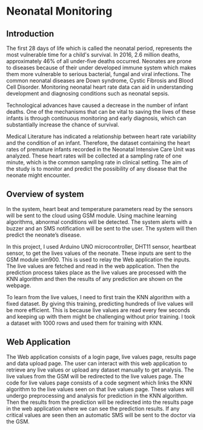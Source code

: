 # Neonatal Monitoring

## Introduction
The first 28 days of life which is called the neonatal period, represents the most vulnerable time for a child's survival. In 2016, 2.6 million deaths, approximately 46% of all under-five deaths occurred. Neonates are prone to diseases because of their under developed immune system which makes them more vulnerable to serious bacterial, fungal and viral infections. The common neonatal diseases are Down syndrome, Cystic Fibrosis and Blood Cell Disorder. Monitoring neonatal heart rate data can aid in understanding development and diagnosing conditions such as neonatal sepsis.

Technological advances have caused a decrease in the number of infant deaths. One of the mechanisms that can be vital to saving the lives of these infants is through continuous monitoring and early diagnosis, which can substantially increase the chance of survival.

Medical Literature has indicated a relationship between heart rate variability and the condition of an infant. Therefore, the dataset containing the heart rates of premature infants recorded in the Neonatal Intensive Care Unit was analyzed. These heart rates will be collected at a sampling rate of one minute, which is the common sampling rate in clinical setting. The aim of the study is to monitor and predict the possibility of any disease that the neonate might encounter.

## Overview of system
In the system, heart beat and temperature parameters read by the sensors will be sent to the cloud using GSM module. Using machine learning algorithms, abnormal conditions will be detected. The system alerts with a buzzer and an SMS notification will be sent to the user. The system will then predict the neonate’s disease.

In this project, I used Arduino UNO microcontroller, DHT11 sensor, heartbeat sensor, to get the lives values of the neonate. These inputs are sent to the GSM module sim900. This is used to relay the Web application the inputs. The live values are fetched and read in the web application. Then the prediction process takes place as the live values are processed with the KNN algorithm and then the results of any prediction are shown on the webpage. 

To learn from the live values, I need to first train the KNN algorithm with a fixed dataset. By giving this training, predicting hundreds of live values will be more efficient. This is because live values are read every few seconds and keeping up with them might be challenging without prior training. I took a dataset with 1000 rows and used them for training with KNN. 

## Web Application
The Web application consists of a login page, live values page, results page and data upload page. The user can interact with this web application to retrieve any live values or upload any dataset manually to get analysis. The live values from the GSM will be redirected to the live values page. The code for live values page consists of a code segment which links the KNN algorithm to the live values seen on that live values page. These values will undergo preprocessing and analysis for prediction in the KNN algorithm. Then the results from the prediction will be redirected into the results page in the web application where we can see the prediction results. If any critical values are seen then an automatic SMS will be sent to the doctor via the GSM.
